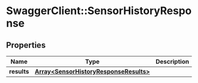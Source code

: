 # SwaggerClient::SensorHistoryResponse

## Properties
Name | Type | Description | Notes
------------ | ------------- | ------------- | -------------
**results** | [**Array&lt;SensorHistoryResponseResults&gt;**](SensorHistoryResponseResults.md) |  | [optional] 



